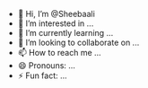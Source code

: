 - 👋 Hi, I’m @Sheebaali
- 👀 I’m interested in ...
- 🌱 I’m currently learning ...
- 💞️ I’m looking to collaborate on ...
- 📫 How to reach me ...
- 😄 Pronouns: ...
- ⚡ Fun fact: ...

<!---
Sheebaali/Sheebaali is a ✨ special ✨ repository because its `README.md` (this file) appears on your GitHub profile.
You can click the Preview link to take a look at your changes.
--->
